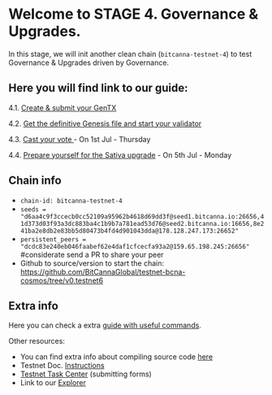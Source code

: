 # Welcome to STAGE 4. Governance & Upgrades.

In this stage, we will init another clean chain (`bitcanna-testnet-4`) to test Governance & Upgrades driven by Governance.


## Here you will find link to our guide:

4.1. [Create & submit your GenTX](https://github.com/BitCannaGlobal/testnet-bcna-cosmos/blob/main/instructions/stage4/task4.1.md)

4.2. [Get the definitive Genesis file and start your validator](https://github.com/BitCannaGlobal/testnet-bcna-cosmos/blob/main/instructions/stage4/task4.2.md)

4.3. [Cast your vote ](https://github.com/BitCannaGlobal/testnet-bcna-cosmos/blob/main/instructions/stage4/task4.3.md) - On 1st Jul - Thursday

4.4. [Prepare yourself for the Sativa upgrade](https://github.com/BitCannaGlobal/testnet-bcna-cosmos/blob/main/instructions/stage4/task4.4.md) - On 5th Jul - Monday


## Chain info
* `chain-id: bitcanna-testnet-4`
* `seeds = "d6aa4c9f3ccecb0cc52109a95962b4618d69dd3f@seed1.bitcanna.io:26656,41d373d03f93a3dc883ba4c1b9b7a781ead53d76@seed2.bitcanna.io:16656,8e241ba2e8db2e83bb5d80473b4fd4d901043dda@178.128.247.173:26652"` 
* `persistent_peers = "dcdc83e240eb046faabef62e4daf1cfcecfa93a2@159.65.198.245:26656" ` #considerate send a PR to share your peer 
* Github to source/version to start the chain: https://github.com/BitCannaGlobal/testnet-bcna-cosmos/tree/v0.testnet6


## Extra info

Here you can check a extra [guide with useful commands](https://github.com/BitCannaGlobal/testnet-bcna-cosmos/blob/main/instructions/stage1/useful.md).

Other resources:
* You can find extra info about compiling source code [here](https://github.com/BitCannaGlobal/testnet-bcna-cosmos)
* Testnet Doc. [Instructions](https://testnet.bitcanna.io/testnet/phase-1-invitational-testnet)
* [Testnet Task Center](https://bitcannavalidators.knack.com/task-center#overview/) (submitting forms)
* Link to our [Explorer](https://https://testnet-explorer.bitcanna.io/)

